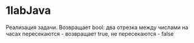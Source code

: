 # 1labJava
Реализация задачи. Возвращает bool: два отрезка между числами на часах пересекаются - возвращает true, не пересекаются - false
